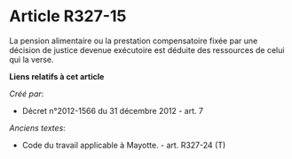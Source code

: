 # Article R327-15

La pension alimentaire ou la prestation compensatoire fixée par une décision de justice devenue exécutoire est déduite des
ressources de celui qui la verse.

**Liens relatifs à cet article**

_Créé par_:

  - Décret n°2012-1566 du 31 décembre 2012 - art. 7

_Anciens textes_:

  - Code du travail applicable à Mayotte. - art. R327-24 (T)
